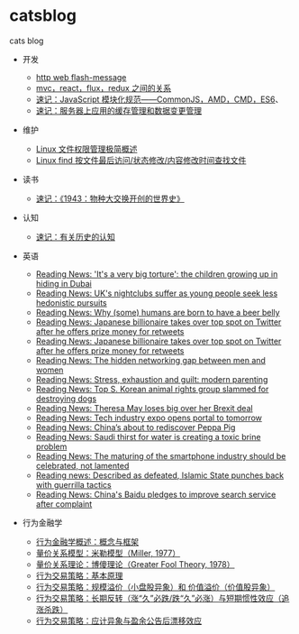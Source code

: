 # catsblog
cats blog

- 开发
  - [http web flash-message](https://github.com/catcuts/catsblog/issues/1)
  - [mvc，react，flux，redux 之间的关系](https://github.com/catcuts/catsblog/issues/14)
  - [速记：JavaScript 模块化规范——CommonJS，AMD，CMD，ES6](https://github.com/catcuts/catsblog/issues/24)、
  - [速记：服务器上应用的缓存管理和数据变更管理](https://github.com/catcuts/catsblog/issues/29)

- 维护
  - [Linux 文件权限管理极简概述](https://github.com/catcuts/catsblog/issues/18)
  - [Linux find 按文件最后访问/状态修改/内容修改时间查找文件](https://github.com/catcuts/catsblog/issues/21)

- 读书
  - [速记：《1943：物种大交换开创的世界史》](https://github.com/catcuts/catsblog/issues/27)

- 认知
  - [速记：有关历史的认知](https://github.com/catcuts/catsblog/issues/33)

- 英语
  - [Reading News: 'It's a very big torture': the children growing up in hiding in Dubai](https://github.com/catcuts/catsblog/issues/19)
  - [Reading News: UK's nightclubs suffer as young people seek less hedonistic pursuits](https://github.com/catcuts/catsblog/issues/20)
  - [Reading News: Why (some) humans are born to have a beer belly ](https://github.com/catcuts/catsblog/issues/22)
  - [Reading News: Japanese billionaire takes over top spot on Twitter after he offers prize money for retweets](https://github.com/catcuts/catsblog/issues/23)
  - [Reading News: Japanese billionaire takes over top spot on Twitter after he offers prize money for retweets](https://github.com/catcuts/catsblog/issues/23)
  - [Reading News: The hidden networking gap between men and women](https://github.com/catcuts/catsblog/issues/26)
  - [Reading News: Stress, exhaustion and guilt: modern parenting](https://github.com/catcuts/catsblog/issues/28)
  - [Reading News: Top S. Korean animal rights group slammed for destroying dogs](https://github.com/catcuts/catsblog/issues/30)
  - [Reading News: Theresa May loses big over her Brexit deal](https://github.com/catcuts/catsblog/issues/31)
  - [Reading News: Tech industry expo opens portal to tomorrow](https://github.com/catcuts/catsblog/issues/32)  
  - [Reading News: China’s about to rediscover Peppa Pig](https://github.com/catcuts/catsblog/issues/34)
  - [Reading News: Saudi thirst for water is creating a toxic brine problem](https://github.com/catcuts/catsblog/issues/35)
  - [Reading News: The maturing of the smartphone industry should be celebrated, not lamented](https://github.com/catcuts/catsblog/issues/36)
  - [Reading news: Described as defeated, Islamic State punches back with guerrilla tactics](https://github.com/catcuts/catsblog/issues/38)
  - [Reading News: China's Baidu pledges to improve search service after complaint](https://github.com/catcuts/catsblog/issues/39)

- 行为金融学
  - [行为金融学概述：概念与框架](https://github.com/catcuts/catsblog/issues/2)
  - [量价关系模型：米勒模型（Miller, 1977）](https://github.com/catcuts/catsblog/issues/4)
  - [量价关系理论：博傻理论（Greater Fool Theory, 1978）](https://github.com/catcuts/catsblog/issues/5)
  - [行为交易策略：基本原理](https://github.com/catcuts/catsblog/issues/6)
  - [行为交易策略：规模溢价（小盘股异象）和 价值溢价（价值股异象）](https://github.com/catcuts/catsblog/issues/7)
  - [行为交易策略：长期反转（涨“久”必跌/跌“久”必涨）与短期惯性效应（追涨杀跌）](https://github.com/catcuts/catsblog/issues/9)
  - [行为交易策略：应计异象与盈余公告后漂移效应](https://github.com/catcuts/catsblog/issues/10)

